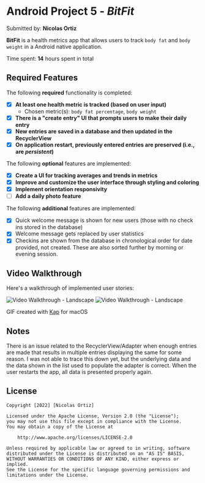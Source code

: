 # Android Project 5 - *BitFit*

Submitted by: **Nicolas Ortiz**

**BitFit** is a health metrics app that allows users to track `body fat` and `body weight` in a Android native application.

Time spent: **14** hours spent in total

## Required Features

The following **required** functionality is completed:

- [X] **At least one health metric is tracked (based on user input)**
    - Chosen metric(s): `body fat percentage`, `body weight`
- [X] **There is a "create entry" UI that prompts users to make their daily entry**
- [X] **New entries are saved in a database and then updated in the RecyclerView**
- [X] **On application restart, previously entered entries are preserved (i.e., are *persistent*)**

The following **optional** features are implemented:

- [X] **Create a UI for tracking averages and trends in metrics**
- [X] **Improve and customize the user interface through styling and coloring**
- [X] **Implement orientation responsivity**
- [ ] **Add a daily photo feature**

The following **additional** features are implemented:

- [X] Quick welcome message is shown for new users (those with no check ins stored in the database)
- [X] Welcome message gets replaced by user statistics
- [X] Checkins are shown from the database in chronological order for date provided, not created. These are also sorted further by morning or evening session.

## Video Walkthrough

Here's a walkthrough of implemented user stories:

<img src='https://github.com/heynicortiz/codepath_bitfit/blob/master/BitFit%20Stories%20-%20Portrait.gif?raw=true' title='Video Walkthrough - Portrait' width='' alt='Video Walkthrough - Landscape' />

<img src='https://github.com/heynicortiz/codepath_bitfit/blob/master/BitFit%20Stories%20-%20Landscape.gif?raw=true' title='Video Walkthrough - Portrait' width='' alt='Video Walkthrough - Landscape' />

GIF created with [Kap](https://getkap.co/) for macOS

## Notes

There is an issue related to the RecyclerView/Adapter when enough entries are made that results in multiple entries displaying the same for some reason. I was not able to trace this down yet, but the underlying data and the data shown in the list used to populate the adapter is correct. When the user restarts the app, all data is presented properly again.

## License

    Copyright [2022] [Nicolas Ortiz]

    Licensed under the Apache License, Version 2.0 (the "License");
    you may not use this file except in compliance with the License.
    You may obtain a copy of the License at

        http://www.apache.org/licenses/LICENSE-2.0

    Unless required by applicable law or agreed to in writing, software
    distributed under the License is distributed on an "AS IS" BASIS,
    WITHOUT WARRANTIES OR CONDITIONS OF ANY KIND, either express or implied.
    See the License for the specific language governing permissions and
    limitations under the License.